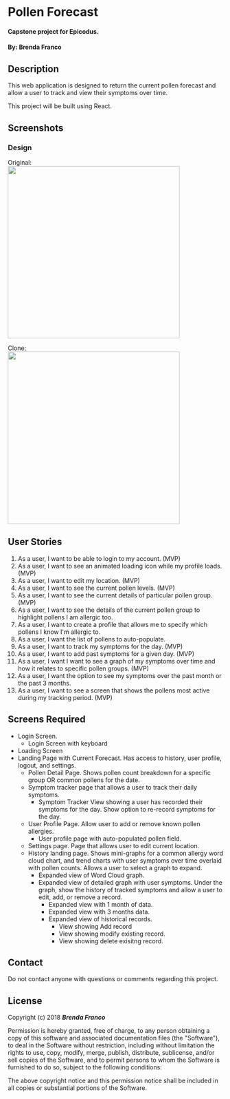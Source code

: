 # Pollen Forecast
#### Capstone project for Epicodus.

#### By: **Brenda Franco**

## Description

This web application is designed to return the current pollen forecast and allow a user to track and view their symptoms over time.

This project will be built using React.

## Screenshots

### Design

Original: <br>
<img src="./" width="400" />

Clone: <br>
<img src="./" width="400" />

## User Stories
1. As a user, I want to be able to login to my account. (MVP)
2. As a user, I want to see an animated loading icon while my profile loads. (MVP)
3. As a user, I want to edit my location. (MVP)
4. As a user, I want to see the current pollen levels. (MVP)
5. As a user, I want to see the current details of particular pollen group. (MVP)
6. As a user, I want to see the details of the current pollen group to highlight pollens I am allergic too.
7. As a user, I want to create a profile that allows me to specify which pollens I know I'm allergic to.
8. As a user, I want the list of pollens to auto-populate.
9. As a user, I want to track my symptoms for the day. (MVP)
10. As a user, I want to add past symptoms for a given day. (MVP)
11. As a user, I want I want to see a graph of my symptoms over time and how it relates to specific pollen groups. (MVP)
12. As a user, I want the option to see my symptoms over the past month or the past 3 months.
13. As a user, I want to see a screen that shows the pollens most active during my tracking period. (MVP)

## Screens Required
* Login Screen.
  - Login Screen with keyboard
* Loading Screen
* Landing Page with Current Forecast. Has access to history, user profile, logout, and settings.
  - Pollen Detail Page. Shows pollen count breakdown for a specific group OR common pollens for the date.
  - Symptom tracker page that allows a user to track their daily symptoms.
    + Symptom Tracker View showing a user has recorded their symptoms for the day. Show option to re-record symptoms for the day.
  - User Profile Page. Allow user to add or remove known pollen allergies.
    + User profile page with auto-populated pollen field.
  - Settings page. Page that allows user to edit current location.
  - History landing page. Shows mini-graphs for a common allergy word cloud chart, and trend charts with user symptoms over time overlaid with pollen counts. Allows a user to select a graph to expand.
    + Expanded view of Word Cloud graph.
    + Expanded view of detailed graph with user symptoms. Under the graph, show the history of tracked symptoms and allow a user to edit, add, or remove a record.
      - Expanded view with 1 month of data.
      - Expanded view with 3 months data.
      - Expanded view of historical records.
        + View showing Add record
        + View showing modify existing record.
        + View showing delete exisitng record.

## Contact
Do not contact anyone with questions or comments regarding this project.

## License
Copyright (c) 2018 ****_Brenda Franco_****

Permission is hereby granted, free of charge, to any person obtaining a copy of this software and associated documentation files (the "Software"), to deal in the Software without restriction, including without limitation the rights to use, copy, modify, merge, publish, distribute, sublicense, and/or sell copies of the Software, and to permit persons to whom the Software is furnished to do so, subject to the following conditions:

The above copyright notice and this permission notice shall be included in all copies or substantial portions of the Software.
